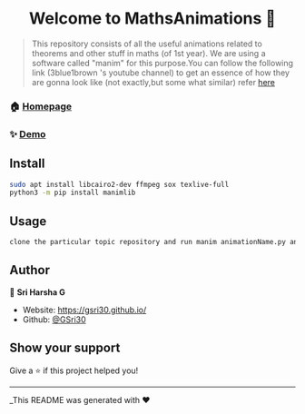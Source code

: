 <h1 align="center">Welcome to MathsAnimations 👋</h1>
<p>
</p>

> This repository consists of all the useful animations related to theorems and other stuff in maths (of 1st year). We are using a software called &#34;manim&#34; for this purpose.You can follow the following link (3blue1brown 's youtube channel) to get an essence of how they are gonna look like (not exactly,but some what similar) refer <a href=&#34;https://www.youtube.com/channel/UCYO_jab_esuFRV4b17AJtAw&#34;>here</a>

### 🏠 [Homepage](https://animations.fossee.in/video/42)

### ✨ [Demo](https://animations.fossee.in/video/42)

## Install

```sh
sudo apt install libcairo2-dev ffmpeg sox texlive-full        
python3 -m pip install manimlib
```

## Usage

```sh
clone the particular topic repository and run manim animationName.py animationClass -pl
```

## Author

👤 **Sri Harsha G**

* Website: https://gsri30.github.io/
* Github: [@GSri30](https://github.com/GSri30)

## Show your support

Give a ⭐️ if this project helped you!

***
_This README was generated with ❤️ 
